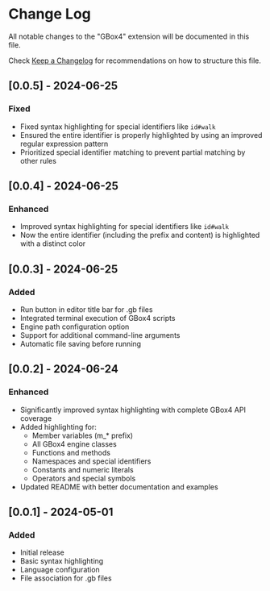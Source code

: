 # Change Log

All notable changes to the "GBox4" extension will be documented in this file.

Check [Keep a Changelog](http://keepachangelog.com/) for recommendations on how to structure this file.

## [0.0.5] - 2024-06-25

### Fixed
- Fixed syntax highlighting for special identifiers like `id#walk` 
- Ensured the entire identifier is properly highlighted by using an improved regular expression pattern
- Prioritized special identifier matching to prevent partial matching by other rules

## [0.0.4] - 2024-06-25

### Enhanced
- Improved syntax highlighting for special identifiers like `id#walk`
- Now the entire identifier (including the prefix and content) is highlighted with a distinct color

## [0.0.3] - 2024-06-25

### Added
- Run button in editor title bar for .gb files
- Integrated terminal execution of GBox4 scripts
- Engine path configuration option
- Support for additional command-line arguments
- Automatic file saving before running

## [0.0.2] - 2024-06-24

### Enhanced
- Significantly improved syntax highlighting with complete GBox4 API coverage
- Added highlighting for:
  - Member variables (m_* prefix)
  - All GBox4 engine classes
  - Functions and methods
  - Namespaces and special identifiers
  - Constants and numeric literals
  - Operators and special symbols
- Updated README with better documentation and examples

## [0.0.1] - 2024-05-01

### Added
- Initial release
- Basic syntax highlighting
- Language configuration
- File association for .gb files